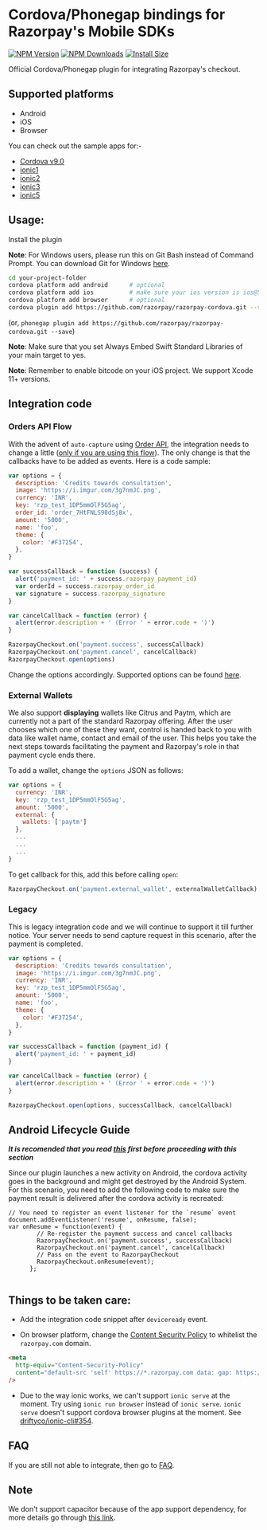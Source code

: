 # Cordova/Phonegap bindings for Razorpay's Mobile SDKs

[![NPM Version](http://img.shields.io/npm/v/com.razorpay.cordova.svg?style=flat)](https://www.npmjs.com/package/com.razorpay.cordova)
[![NPM Downloads](https://img.shields.io/npm/dm/com.razorpay.cordova.svg?style=flat)](https://npmcharts.com/compare/com.razorpay.cordova?minimal=true)
[![Install Size](https://packagephobia.now.sh/badge?p=com.razorpay.cordova)](https://packagephobia.now.sh/result?p=com.razorpay.cordova)

Official Cordova/Phonegap plugin for integrating Razorpay's checkout.

## Supported platforms

- Android
- iOS
- Browser

You can check out the sample apps for:-

- [Cordova v9.0](https://github.com/razorpay/razorpay-cordova-sample-app/tree/master/rzp-cordova-example)
- [ionic1](https://github.com/razorpay/razorpay-cordova-sample-app/tree/master/rzp-ionic1-example)
- [ionic2](https://github.com/razorpay/razorpay-cordova-sample-app/tree/master/rzp-ionic2-example)
- [ionic3](https://github.com/razorpay/razorpay-cordova-sample-app/tree/master/rzp-ionic3-example)
- [ionic5](https://github.com/razorpay/razorpay-cordova-sample-app/tree/master/rzp-ionic-5-example)

## Usage:

Install the plugin

**Note**: For Windows users, please run this on Git Bash instead of Command Prompt. You can download Git for Windows [here](https://github.com/git-for-windows/git/releases/latest).

```bash
cd your-project-folder
cordova platform add android      # optional
cordova platform add ios          # make sure your ios version is ios@5 or latest.
cordova platform add browser      # optional
cordova plugin add https://github.com/razorpay/razorpay-cordova.git --save

```

(or, `phonegap plugin add https://github.com/razorpay/razorpay-cordova.git --save`)

**Note**: Make sure that you set Always Embed Swift Standard Libraries of your main target to yes.

**Note**: Remember to enable bitcode on your iOS project. We support Xcode 11+ versions.

## Integration code

### Orders API Flow

With the advent of `auto-capture` using [Order API](https://docs.razorpay.com/v1/page/orders), the integration needs to change a little ([only if you are using this flow](https://docs.razorpay.com/v1/page/orders#auto-capturing-payment)). The only change is that the callbacks have to be added as events. Here is a code sample:

```js
var options = {
  description: 'Credits towards consultation',
  image: 'https://i.imgur.com/3g7nmJC.png',
  currency: 'INR',
  key: 'rzp_test_1DP5mmOlF5G5ag',
  order_id: 'order_7HtFNLS98dSj8x',
  amount: '5000',
  name: 'foo',
  theme: {
    color: '#F37254',
  },
}

var successCallback = function (success) {
  alert('payment_id: ' + success.razorpay_payment_id)
  var orderId = success.razorpay_order_id
  var signature = success.razorpay_signature
}

var cancelCallback = function (error) {
  alert(error.description + ' (Error ' + error.code + ')')
}

RazorpayCheckout.on('payment.success', successCallback)
RazorpayCheckout.on('payment.cancel', cancelCallback)
RazorpayCheckout.open(options)
```

Change the options accordingly. Supported options can be found [here](https://docs.razorpay.com/docs/checkout-form#checkout-fields).

### External Wallets

We also support **displaying** wallets like Citrus and Paytm, which are currently not a part of the standard Razorpay offering. After the user chooses which one of these they want, control is handed back to you with data like wallet name, contact and email of the user. This helps you take the next steps towards facilitating the payment and Razorpay's role in that payment cycle ends there.

To add a wallet, change the `options` JSON as follows:

```js
var options = {
  currency: 'INR',
  key: 'rzp_test_1DP5mmOlF5G5ag',
  amount: '5000',
  external: {
    wallets: ['paytm']
  },
  ...
  ...
  ...
}
```

To get callback for this, add this before calling `open`:

```js
RazorpayCheckout.on('payment.external_wallet', externalWalletCallback)
```

### Legacy

This is legacy integration code and we will continue to support it till further notice. Your server needs to send capture request in this scenario, after the payment is completed.

```js
var options = {
  description: 'Credits towards consultation',
  image: 'https://i.imgur.com/3g7nmJC.png',
  currency: 'INR',
  key: 'rzp_test_1DP5mmOlF5G5ag',
  amount: '5000',
  name: 'foo',
  theme: {
    color: '#F37254',
  },
}

var successCallback = function (payment_id) {
  alert('payment_id: ' + payment_id)
}

var cancelCallback = function (error) {
  alert(error.description + ' (Error ' + error.code + ')')
}

RazorpayCheckout.open(options, successCallback, cancelCallback)
```

## Android Lifecycle Guide

**_It is recomended that you read [this](https://cordova.apache.org/docs/en/latest/guide/platforms/android/#lifecycle-guide) first before proceeding with this section_**

Since our plugin launches a new activity on Android, the cordova activity goes in the background
and might get destroyed by the Android System. For this scenario, you need to add the following code to make sure the
payment result is delivered after the cordova activity is recreated:

```
// You need to register an event listener for the `resume` event
document.addEventListener('resume', onResume, false);
var onResume = function(event) {
        // Re-register the payment success and cancel callbacks
        RazorpayCheckout.on('payment.success', successCallback)
        RazorpayCheckout.on('payment.cancel', cancelCallback)
        // Pass on the event to RazorpayCheckout
        RazorpayCheckout.onResume(event);
      };


```

## Things to be taken care:

- Add the integration code snippet after `deviceready` event.

- On browser platform, change the [Content Security Policy](https://content-security-policy.com/) to whitelist the `razorpay.com` domain.

```html
<meta
  http-equiv="Content-Security-Policy"
  content="default-src 'self' https://*.razorpay.com data: gap: https://ssl.gstatic.com 'unsafe-eval'; style-src 'self' 'unsafe-inline'; media-src *"
/>
```

- Due to the way ionic works, we can't support `ionic serve` at the moment. Try using `ionic run browser` instead of `ionic serve`. `ionic serve` doesn't support cordova browser plugins at the moment. See [driftyco/ionic-cli#354](https://github.com/driftyco/ionic-cli/issues/354).

## FAQ

If you are still not able to integrate, then go to [FAQ](https://github.com/razorpay/razorpay-cordova/wiki/FAQ).

## Note

We don't support capacitor because of the app support dependency, for more details go through [this link](https://capacitor.ionicframework.com/docs/getting-started/dependencies#ios-development).
